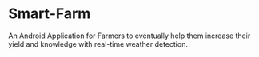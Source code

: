 # Smart-Farm
An Android Application for Farmers to eventually help them increase their yield and knowledge with real-time weather detection.
